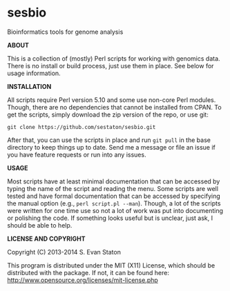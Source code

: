 sesbio
======

Bioinformatics tools for genome analysis

**ABOUT**

This is a collection of (mostly) Perl scripts for working with genomics data. There is no install or build process, just use them in place. See below for usage information.

**INSTALLATION**

All scripts require Perl version 5.10 and some use non-core Perl modules. Though, there are no dependencies that cannot be installed from CPAN. To get the scripts, simply download the zip version of the repo, or use git:

    git clone https://github.com/sestaton/sesbio.git

After that, you can use the scripts in place and run `git pull` in the base directory to keep things up to date. Send me a message or file an issue if you have feature requests or run into any issues.

**USAGE**

Most scripts have at least minimal documentation that can be accessed by typing the name of the script and reading the menu. Some scripts are well tested and have formal documentation that can be accessed by specifying the manual option (e.g., `perl script.pl --man`). Though, a lot of the scripts were written for one time use so not a lot of work was put into documenting or polishing the code. If something looks useful but is unclear, just ask, I should be able to help.

**LICENSE AND COPYRIGHT**

Copyright (C) 2013-2014 S. Evan Staton

This program is distributed under the MIT (X11) License, which should be distributed with the package. 
If not, it can be found here: http://www.opensource.org/licenses/mit-license.php
